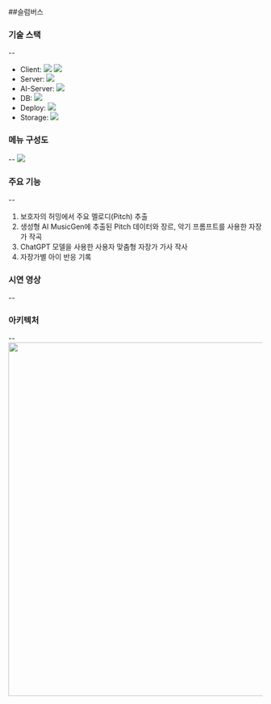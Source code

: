 ##슬럼버스




### 기술 스택
--
- Client: <img src="https://img.shields.io/badge/React_Native-%2320232a.svg?style=flat-square&logo=react&logoColor=%2361DAFB"/> <img src="https://img.shields.io/badge/Axios-5A29E4?style=flat-square&logo=axios&logoColor=%2361DAFB"/>
- Server: <img src="https://img.shields.io/badge/SpringBoot-6DB33F?style=flat-square&logo=springboot&logoColor=white"/>
- AI-Server: <img src="https://img.shields.io/badge/Flask-%23000.svg?style=flat-square&logo=flask&logoColor=white"/>
- DB: <img src="https://img.shields.io/badge/MySQL-4479A1.svg?style=flat-square&logo=mysql&logoColor=white"/>
- Deploy: <img src="https://img.shields.io/badge/Amazon%20EC2-FF9900?style=flat-square&logo=Amazon%20EC2&logoColor=white">
- Storage: <img src="https://img.shields.io/badge/Amazon%20S3-569A31?style=flat-square&logo=Amazon%20S3&logoColor=white">

### 메뉴 구성도
--
<img src="https://github.com/user-attachments/assets/ddf8797f-7a46-4ded-a434-c617c5266b59" />

### 주요 기능
--
1. 보호자의 허밍에서 주요 멜로디(Pitch) 추출
2. 생성형 AI MusicGen에 추출된 Pitch 데이터와 장르, 악기 프롬프트를 사용한 자장가 작곡
3. ChatGPT 모델을 사용한 사용자 맞춤형 자장가 가사 작사
4. 자장가별 아이 반응 기록

### 시연 영상
--

### 아키텍처
--
<img src="https://github.com/user-attachments/assets/c31ea605-47a6-4f6f-8cdd-929afd5ac495" width=700 />









<!--

**Here are some ideas to get you started:**

🙋‍♀️ A short introduction - what is your organization all about?
🌈 Contribution guidelines - how can the community get involved?
👩‍💻 Useful resources - where can the community find your docs? Is there anything else the community should know?
🍿 Fun facts - what does your team eat for breakfast?
🧙 Remember, you can do mighty things with the power of [Markdown](https://docs.github.com/github/writing-on-github/getting-started-with-writing-and-formatting-on-github/basic-writing-and-formatting-syntax)
-->
